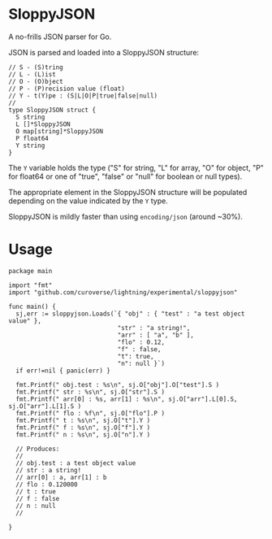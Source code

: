 SloppyJSON
==========

A no-frills JSON parser for Go.

JSON is parsed and loaded into a SloppyJSON structure:


    // S - (S)tring
    // L - (L)ist
    // O - (O)bject
    // P - (P)recision value (float)
    // Y - t(Y)pe : (S|L|O|P|true|false|null)
    //
    type SloppyJSON struct {
      S string
      L []*SloppyJSON
      O map[string]*SloppyJSON
      P float64
      Y string
    }


The `Y` variable holds the type ("S" for string, "L" for array, "O" for object, "P" for float64 or
one of "true", "false" or "null" for boolean or null types).

The appropriate element in the SloppyJSON structure will be populated depending on the value
indicated by the `Y` type.

SloppyJSON is mildly faster than using `encoding/json` (around ~30%).

Usage
=====

    package main

    import "fmt"
    import "github.com/curoverse/lightning/experimental/sloppyjson"

    func main() {
      sj,err := sloppyjson.Loads(`{ "obj" : { "test" : "a test object value" },
                                  "str" : "a string!",
                                  "arr" : [ "a", "b" ],
                                  "flo" : 0.12,
                                  "f" : false,
                                  "t": true,
                                  "n": null }`)
      if err!=nil { panic(err) }

      fmt.Printf(" obj.test : %s\n", sj.O["obj"].O["test"].S )
      fmt.Printf(" str : %s\n", sj.O["str"].S )
      fmt.Printf(" arr[0] : %s, arr[1] : %s\n", sj.O["arr"].L[0].S, sj.O["arr"].L[1].S )
      fmt.Printf(" flo : %f\n", sj.O["flo"].P )
      fmt.Printf(" t : %s\n", sj.O["t"].Y )
      fmt.Printf(" f : %s\n", sj.O["f"].Y )
      fmt.Printf(" n : %s\n", sj.O["n"].Y )

      // Produces:
      //
      // obj.test : a test object value
      // str : a string!
      // arr[0] : a, arr[1] : b
      // flo : 0.120000
      // t : true
      // f : false
      // n : null
      //

    }


